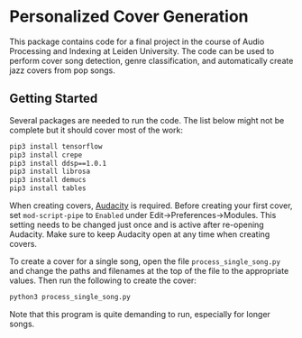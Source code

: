 # Personalized Cover Generation
This package contains code for a final project in the course of Audio Processing
and Indexing at Leiden University. The code can be used to perform cover song
detection, genre classification, and automatically create jazz covers from pop
songs.

## Getting Started
Several packages are needed to run the code. The list below might not be complete but it should cover most of the work:
```bash
pip3 install tensorflow
pip3 install crepe
pip3 install ddsp==1.0.1
pip3 install librosa
pip3 install demucs
pip3 install tables
```

When creating covers, [Audacity](https://www.audacityteam.org/) is required. Before creating your first cover, set ```mod-script-pipe``` to ```Enabled``` under Edit->Preferences->Modules. This setting needs to be changed just once and is active after re-opening Audacity. Make sure to keep Audacity open at any time when creating covers.

To create a cover for a single song, open the file ```process_single_song.py``` and change the paths and filenames at the top of the file to the appropriate values. Then run the following to create the cover:
```bash
python3 process_single_song.py
```
Note that this program is quite demanding to run, especially for longer songs.
